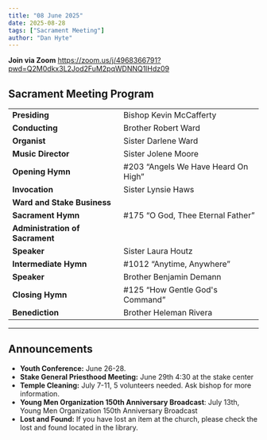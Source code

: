 ```yaml
---
title: "08 June 2025"
date: 2025-08-28
tags: ["Sacrament Meeting"]
author: "Dan Hyte"
---
```


**Join via Zoom**
<https://zoom.us/j/4968366791?pwd=Q2M0dkx3L2Jod2FuM2pqWDNNQ1lHdz09>

## Sacrament Meeting Program

|                                 |                                     |
| ------------------------------- | ----------------------------------- |
| **Presiding**                   | Bishop Kevin McCafferty             |
| **Conducting**                  | Brother Robert Ward                 |
| **Organist**                    | Sister Darlene Ward                 |
| **Music Director**              | Sister Jolene Moore                 |
| **Opening Hymn**                | #203 “Angels We Have Heard On High” |
| **Invocation**                  | Sister Lynsie Haws                  |
| **Ward and Stake Business**     |                                     |
| **Sacrament Hymn**              | #175 “O God, Thee Eternal Father”   |
| **Administration of Sacrament** |                                     |
| **Speaker**                     | Sister Laura Houtz                  |
| **Intermediate Hymn**           | #1012 “Anytime, Anywhere”           |
| **Speaker**                     | Brother Benjamin Demann             |
| **Closing Hymn**                | #125 “How Gentle God's Command”     |
| **Benediction**                 | Brother Heleman Rivera              |

---

## Announcements

- **Youth Conference:** June 26-28.
- **Stake General Priesthood Meeting:** June 29th 4:30 at the stake center
- **Temple Cleaning:** July 7-11, 5 volunteers needed. Ask bishop for more information.
- **Young Men Organization 150th Anniversary Broadcast**: July 13th, Young Men Organization 150th Anniversary Broadcast
- **Lost and Found:** If you have lost an item at the church, please check the lost and found located in the library.